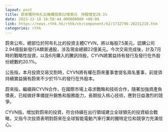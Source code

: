 ```yaml
---
layout: post
title: 蔚來獲阿布扎比機構投資22億美元　持股增至20.1%
date: 2023-12-18 18:50:44.000000000 +08:00
link: https://news.rthk.hk/rthk/ch/component/k2/1732796-20231218.htm
categories: rthk
---
```


蔚來公布，總部位於阿布扎比的投資主體CYVN，將以每股7.5美元，認購公司2.94億股新發行A類普通股，涉及現金總額22億美元。今次交易完成後，計及7月時的戰略性投資，以及6月購入的騰訊持股，CYVN將實益持有發行及發行在外股份總數約20.1%。

公告指，本月投資交易交割時，CYVN將有權在蔚來董事會提名兩名董事，前提須持續實益擁有蔚來不少於15%的發行在外股本。

蔚來指，繼續與CYVN合作，在國際市場上尋求戰略和技術合作，隨著加強資產負債表，已經做好準備提升銷售和服務能力，長期投入核心技術，應對日益激烈的競爭。

CYVN指，增加對蔚來的投資，符合持續在出行領域建立全球領先的投資組合戰略，又指今次投資表明對蔚來在全球智能電動汽車行業的獨特定位和競爭力充滿信心。
